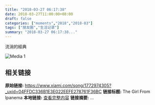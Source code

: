```yaml
---
title: "2018-03-27 06:17:38"
date: 2018-03-27T11:00:00+08:00
draft: false
categories: ["moments","2018","2018-03"]
tags: ["朋友圈","生活记录"]
summary: "2018-03-27 06:17:38..."
---
```


流淌的經典

![Media 1](/Moments/photos/2018-03-27/201803270617380.jpg)

## 相关链接

**原始链接:** https://www.xiami.com/song/1772974305?_uxid=04FFDC336B1E3E022EEFE278761F36BC
**链接标题:** The Girl From Ipanema
**本地链接:** [查看完整内容](/link_content/2018/03/2018-03-27-1/link_content/)
**链接摘要:** ...

